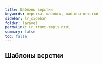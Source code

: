 ```yaml
---
title: Шаблоны верстки
keywords: верстка, шаблоны, шаблоны верстки
sidebar: lr_sidebar
folder: laravel
permalink: lr_front-tmpls.html
summary: false
toc: false
---
```


## Шаблоны верстки
